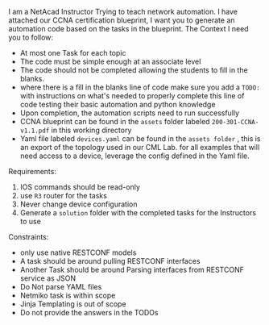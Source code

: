 I am a NetAcad Instructor Trying to teach network automation. I have attached our CCNA certification blueprint, I want you to generate an automation code based on the tasks in the blueprint. 
The Context I need you to follow:
- At most one Task for each topic 
- The code must be simple enough at an associate level 
- The code should not be completed allowing the students to fill in the blanks. 
- where there is a fill in the blanks line of code make sure you add a `TODO:` with instructions on what's needed to properly complete this line of code testing their basic automation and python knowledge 
- Upon completion, the automation scripts need to run successfully 
- CCNA blueprint can be found in the `assets` folder labeled `200-301-CCNA-v1.1.pdf` in this working directory 
- Yaml file labeled `devices.yaml` can be found in the `assets folder` , this is an export of the topology used in our CML Lab. for all examples that will need access to a device, leverage the config defined in the Yaml file. 

Requirements:
1. IOS commands should be read-only
2. use `R3` router for the tasks
3. Never change device configuration
4. Generate a `solution` folder with the completed tasks for the Instructors to use

Constraints:
- only use native RESTCONF models
- A task should be around pulling RESTCONF interfaces 
- Another Task should be around Parsing interfaces from RESTCONF service as JSON
- Do Not parse YAML files
- Netmiko task is within scope
- Jinja Templating is out of scope
- Do not provide the answers in the TODOs